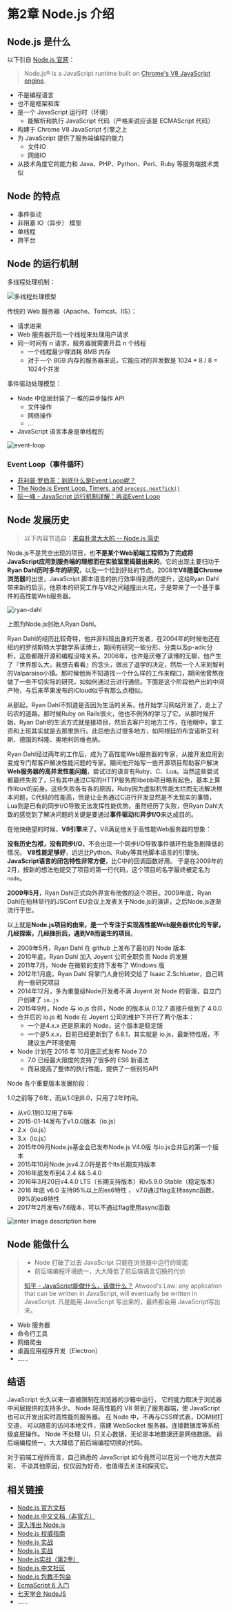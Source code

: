 # 第2章 Node.js 介绍

## Node.js 是什么

以下引自 [Node.js 官网](https://nodejs.org/en/)：

> Node.js® is a JavaScript runtime built on [Chrome's V8 JavaScript engine](https://developers.google.com/v8/).

- 不是编程语言
- 也不是框架和库
- 是一个 JavaScript 运行时（环境）
  - 能解析和执行 JavaScript 代码（严格来说应该是 ECMAScript 代码）
- 构建于 Chrome V8 JavaScript 引擎之上
- 为 JavaScript 提供了服务端编程的能力
  - 文件IO
  - 网络IO
- 从技术角度它的能力和 Java、PHP、Python、Perl、Ruby 等服务端技术类似

## Node 的特点

- 事件驱动
- 非阻塞 IO（异步） 模型
- 单线程
- 跨平台



## Node 的运行机制

多线程处理机制：

![多线程处理模型](./assets/multi-thread.jpg)

传统的 Web 服务器（Apache、Tomcat、IIS）：

- 请求进来
- Web 服务器开启一个线程来处理用户请求
- 同一时间有 n 请求，服务器就需要开启 n 个线程
  - 一个线程最少得消耗 8MB 内存
  - 对于一个 8GB 内存的服务器来说，它能应对的并发数是 1024 * 8 / 8 = 1024个并发



事件驱动处理模型：

- Node 中低层封装了一堆的异步操作 API
  - 文件操作
  - 网络操作
  - ...
- JavaScript 语言本身是单线程的

![event-loop](./assets/eventloop.jpg)

### Event Loop（事件循环）

- [菲利普·罗伯茨：到底什么是Event Loop呢？](https://youtu.be/8aGhZQkoFbQ)
- [The Node.js Event Loop, Timers, and `process.nextTick()`](https://nodejs.org/en/docs/guides/event-loop-timers-and-nexttick/)
- [阮一峰 - JavaScript 运行机制详解：再谈Event Loop](http://www.ruanyifeng.com/blog/2014/10/event-loop.html)

## Node 发展历史

> 以下内容节选自：[来自朴灵大大的 -- Node.js 简史](https://cnodejs.org/topic/555d3d54e684c4c8088a0d78)

Node.js不是凭空出现的项目，也**不是某个Web前端工程师为了完成将JavaScript应用到服务端的理想而在实验室里捣鼓出来的**。它的出现主要归功于**Ryan Dahl历时多年的研究**，以及一个恰到好处的节点。2008年**V8随着Chrome浏览器**的出世，JavaScript 脚本语言的执行效率得到质的提升，这给Ryan Dahl带来新的启示，他原本的研究工作与V8之间碰撞出火花，于是带来了一个基于事件的高性能Web服务器。

![ryan-dahl](./assets/ryandahl.jpg)

上图为Node.js创始人Ryan Dahl。

Ryan Dahl的经历比较奇特，他并非科班出身的开发者，在2004年的时候他还在纽约的罗彻斯特大学数学系读博士，期间有研究一些分形、分类以及p-adic分析，这些都跟开源和编程没啥关系。2006年，也许是厌倦了读博的无聊，他产生了『世界那么大，我想去看看』的念头，做出了退学的决定，然后一个人来到智利的Valparaiso小镇。那时候他尚不知道找一个什么样的工作来糊口，期间他曾熬夜做了一些不切实际的研究，如如何通过云进行通信。下面是这个阶段他产出的中间产物，与后来苹果发布的iCloud似乎有那么点相似。

从那起，Ryan Dahl不知道是否因为生活的关系，他开始学习网站开发了，走上了码农的道路。那时候Ruby on Rails很火，他也不例外的学习了它。从那时候开始，Ryan Dahl的生活方式就是接项目，然后去客户的地方工作，在他眼中，拿工资和上班其实就是去那里旅行。此后他去过很多地方，如阿根廷的布宜诺斯艾利斯、德国的科隆、奥地利的维也纳。

Ryan Dahl经过两年的工作后，成为了高性能Web服务器的专家，从接开发应用到变成专门帮客户解决性能问题的专家。期间他开始写一些开源项目帮助客户解决**Web服务器的高并发性能问题**，尝试过的语言有Ruby、C、Lua。当然这些尝试都最终失败了，只有其中通过C写的HTTP服务库libebb项目略有起色，基本上算作libuv的前身。这些失败各有各的原因，Ruby因为虚拟机性能太烂而无法解决根本问题，C代码的性能高，但是让业务通过C进行开发显然是不太现实的事情，Lua则是已有的同步I/O导致无法发挥性能优势。虽然经历了失败，但Ryan Dahl大致的感觉到了解决问题的关键是要通过**事件驱动**和**异步I/O**来达成目的。

在他快绝望的时候，**V8引擎**来了。V8满足他关于高性能Web服务器的想象：

**没有历史包袱，没有同步I/O**。不会出现一个同步I/O导致事件循环性能急剧降低的情况。
**V8性能足够好**，远远比Python、Ruby等其他脚本语言的引擎快。
**JavaScript语言的闭包特性非常方便**，比C中的回调函数好用。
于是在2009年的2月，按新的想法他提交了项目的第一行代码，这个项目的名字最终被定名为 `node`。

**2009年5月**，Ryan Dahl正式向外界宣布他做的这个项目。2009年底，Ryan Dahl在柏林举行的JSConf EU会议上发表关于Node.js的演讲，之后Node.js逐渐流行于世。

以上就是**Node.js项目的由来，是一个专注于实现高性能Web服务器优化的专家，几经探索，几经挫折后，遇到V8而诞生的项目**。

- 2009年5月，Ryan Dahl 在 github 上发布了最初的 Node 版本
- 2010年底，Ryan Dahl 加入 Joyent 公司全职负责 Node 的发展
- 2011年7月，Node 在微软的支持下发布了 Windows 版
- 2012年1月底，Ryan Dahl 将掌门人身份转交给了 Isaac Z.Schlueter，自己转向一些研究项目
- 2014年12月，多为重量级Node开发者不满 Joyent 对 Node 的管理，自立门户创建了 `io.js`
- 2015年9月，Node 与 io.js 合并，Node 的版本从 0.12.7 直接升级到了 4.0.0
- 合并后的 io.js 和 Node 在 Joyent 公司的维护下并行了两个版本：
  - 一个是4.x.x 还是原来的 Node，这个版本是稳定版
  - 一个是5.x.x，目前已经更新到了 6.8.1，其实就是 io.js，最新特性版，不建议生产环境使用
- Node 计划在 2016 年 10月底正式发布 Node 7.0
  - 7.0 已经最大限度的支持了很多的 ES6 新语法
  - 而且提高了整体的执行性能，提供了一些别的API

Node 各个重要版本发展阶段：

1.0之前等了6年，而从1.0到8.0，只用了2年时间。

- 从v0.1到0.12用了6年
- 2015-01-14发布了v1.0.0版本（io.js）
- 2.x（io.js）
- 3.x（io.js）
- 2015年09月Node.js基金会已发布Node.js V4.0版 与io.js合并后的第一个版本
- 2015年10月Node.jsv4.2.0将是首个lts长期支持版本
- 2016年底发布到4.2.4 && 5.4.0
- 2016年3月20日v4.4.0 LTS（长期支持版本）和v5.9.0 Stable（稳定版本）
- 2016 年底 v6.0 支持95%以上的es6特性 ， v7.0通过flag支持async函数，99%的es6特性
- 2017年2月发布v7.6版本，可以不通过flag使用async函数

![enter image description here](./assets/489283f0-1b98-11e7-a4a6-57c560a3eb5c.png)

## Node 能做什么

> - Node 打破了过去 JavaScript 只能在浏览器中运行的局面
> - 前后端编程环境统一，大大降低了前后端语言切换的代价
>
> [知乎 - JavaScript能做什么，该做什么？](https://www.zhihu.com/question/20796866)
> Atwood's Law: any application that can be written in JavaScript, will eventually be written in JavaScript.
> 凡是能用 JavaScript 写出来的，最终都会用 JavaScript写出来。

- Web 服务器
- 命令行工具
- 网络爬虫
- 桌面应用程序开发（Electron）
- ......

## 结语

JavaScript 长久以来一直被限制在浏览器的沙箱中运行， 它的能力取决于浏览器中间层提供的支持多少。 Node 将高性能的 V8 带到了服务器端，使 JavaScript 也可以开发出实时高性能的服务器。 在 Node 中，不再与CSS样式表，DOM树打交道， 可以随意的访问本地文件，搭建 WebSocket 服务器，连接数据库等系统级底层操作。 Node 不处理 UI，只关心数据，无论是本地数据还是网络数据。 前后端编程统一，大大降低了前后端编程切换的代码。

对于前端工程师而言，自己熟悉的 JavaScript 如今竟然可以在另一个地方大放异彩， 不谈其他原因，仅仅因为好奇，也值得去关注和探究它。

## 相关链接

- [Node.js 官方文档](https://nodejs.org/en/docs/)
- [Node.js 中文文档（非官方）](http://nodejs.cn/)
- [深入浅出 Node.js](https://read.douban.com/ebook/12053349/)
- [Node.js 权威指南](https://book.douban.com/subject/25892704/)
- [Node.js 实战](https://book.douban.com/subject/25870705/)
- [Node.js 实战](https://book.douban.com/subject/25867920/)
- [Node.js实战（第2季）](https://book.douban.com/subject/26642320/)
- [Node.js 中文社区](http://cnodejs.org/)
- [Node.js 包教不包会](https://github.com/alsotang/node-lessons)
- [EcmaScript 6 入门](http://es6.ruanyifeng.com/)
- [七天学会 NodeJS](https://github.com/nqdeng/7-days-nodejs)
- ......
